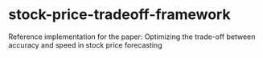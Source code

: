 # stock-price-tradeoff-framework
Reference implementation for the paper: Optimizing the trade-off between accuracy and speed in stock price forecasting
